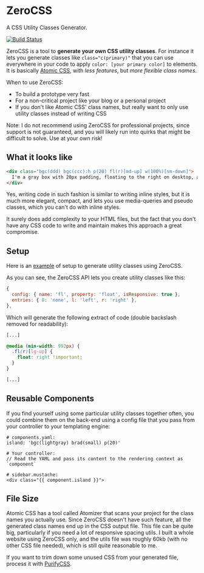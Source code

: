 # ZeroCSS

A CSS Utility Classes Generator.

[![Build Status](https://travis-ci.org/verekia/zerocss.svg?branch=master)](https://travis-ci.org/verekia/zerocss)

ZeroCSS is a tool to **generate your own CSS utility classes**. For instance it lets you generate classes like `class="c(primary)"` that you can use everywhere in your code to apply `color: [your primary color]` to elements. It is basically [Atomic CSS](http://acss.io/), with *less features*, but *more flexible class names*.

When to use ZeroCSS:
- To build a prototype very fast
- For a non-critical project like your blog or a personal project
- If you don't like Atomic CSS' class names, but really want to only use utility classes instead of writing CSS

Note: I do not recommend using ZeroCSS for professional projects, since support is not guaranteed, and you will likely run into quirks that might be difficult to solve. Use at your own risk!

## What it looks like

```html
<div class="bgc(ddd) bgc(ccc):h p(20) fl(r)[md-up] w(100%)[sm-down]">
  I'm a gray box with 20px padding, floating to the right on desktop, and full-width on mobile. When hovered I get a bit darker.
</div>
```

Yes, writing code in such fashion is similar to writing inline styles, but it is much more elegant, compact, and lets you use media-queries and pseudo classes, which you can't do with inline styles.

It surely does add complexity to your HTML files, but the fact that you don't have any CSS code to write and maintain makes this approach a great compromise.

## Setup

Here is an [example](https://github.com/verekia/zerocss/tree/master/src/example) of setup to generate utility classes using ZeroCSS.

As you can see, the ZeroCSS API lets you create utility classes like this:
```javascript
{
  config: { name: 'fl', property: 'float', isResponsive: true },
  entries: { 0: 'none', l: 'left', r: 'right' },
},
```

Which will generate the following extract of code (double backslash removed for readability):

```css
[...]

@media (min-width: 992px) {
  .fl(r)[lg-up] {
    float: right !important;
  }
}

[...]
```

## Reusable Components

If you find yourself using some particular utility classes together often, you could combine them
on the back-end using a config file that you pass from your controller to your templating engine:

```
# components.yaml:
island: 'bgc(lightgray) brad(small) p(20)'

# Your controller:
// Read the YAML and pass its content to the rendering context as `component`

# sidebar.mustache:
<div class="{{ component.island }}">
```

## File Size

Atomic CSS has a tool called Atomizer that scans your project for the class names you actually use. Since ZeroCSS doesn't have such feature, all the generated class names end up in the CSS output file. This file can be quite big, particularly if you need a lot of responsive spacing utils. I built a whole website using ZeroCSS only, and the utils file was roughly 60kb (with no other CSS file needed), which is still quite reasonable to me.

If you want to trim down some unused CSS from your generated file, process it with [PurifyCSS](https://github.com/purifycss/purifycss).
